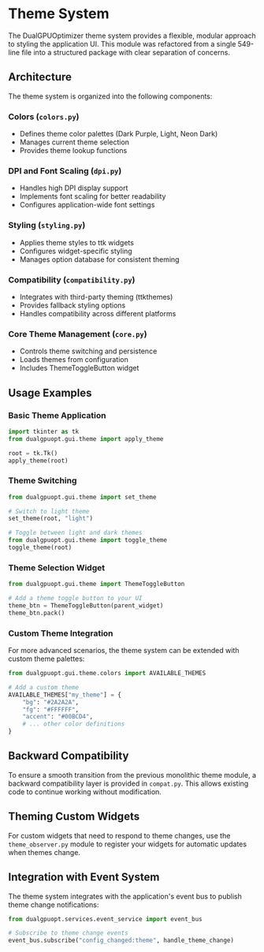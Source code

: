 # Theme System

The DualGPUOptimizer theme system provides a flexible, modular approach to styling the application UI. This module was refactored from a single 549-line file into a structured package with clear separation of concerns.

## Architecture

The theme system is organized into the following components:

### Colors (`colors.py`)
- Defines theme color palettes (Dark Purple, Light, Neon Dark)
- Manages current theme selection
- Provides theme lookup functions

### DPI and Font Scaling (`dpi.py`)
- Handles high DPI display support
- Implements font scaling for better readability
- Configures application-wide font settings

### Styling (`styling.py`)
- Applies theme styles to ttk widgets
- Configures widget-specific styling
- Manages option database for consistent theming

### Compatibility (`compatibility.py`)
- Integrates with third-party theming (ttkthemes)
- Provides fallback styling options
- Handles compatibility across different platforms

### Core Theme Management (`core.py`)
- Controls theme switching and persistence
- Loads themes from configuration
- Includes ThemeToggleButton widget

## Usage Examples

### Basic Theme Application

```python
import tkinter as tk
from dualgpuopt.gui.theme import apply_theme

root = tk.Tk()
apply_theme(root)
```

### Theme Switching

```python
from dualgpuopt.gui.theme import set_theme

# Switch to light theme
set_theme(root, "light")

# Toggle between light and dark themes
from dualgpuopt.gui.theme import toggle_theme
toggle_theme(root)
```

### Theme Selection Widget

```python
from dualgpuopt.gui.theme import ThemeToggleButton

# Add a theme toggle button to your UI
theme_btn = ThemeToggleButton(parent_widget)
theme_btn.pack()
```

### Custom Theme Integration

For more advanced scenarios, the theme system can be extended with custom theme palettes:

```python
from dualgpuopt.gui.theme.colors import AVAILABLE_THEMES

# Add a custom theme
AVAILABLE_THEMES["my_theme"] = {
    "bg": "#2A2A2A",
    "fg": "#FFFFFF",
    "accent": "#00BCD4",
    # ... other color definitions
}
```

## Backward Compatibility

To ensure a smooth transition from the previous monolithic theme module, a backward compatibility layer is provided in `compat.py`. This allows existing code to continue working without modification.

## Theming Custom Widgets

For custom widgets that need to respond to theme changes, use the `theme_observer.py` module to register your widgets for automatic updates when themes change.

## Integration with Event System

The theme system integrates with the application's event bus to publish theme change notifications:

```python
from dualgpuopt.services.event_service import event_bus

# Subscribe to theme change events
event_bus.subscribe("config_changed:theme", handle_theme_change)
``` 